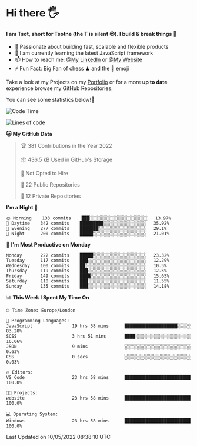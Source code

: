 # Hi there :raised_hand_with_fingers_splayed:
#### I am Tsot, short for Tsotne (the T is silent :wink:). I build & break things :space_invader:
- :telescope: Passionate about building fast, scalable and flexible products
- :seedling: I am currently learning the latest JavaScript framework 
- :mailbox: How to reach me: [@My LinkedIn](https://www.linkedin.com/in/tsotne-gvadzabia/) or [@My Website](https://tsotne.co.uk/contact)
- :zap: Fun Fact: Big Fan of chess ♟ and the 👾 emoji

Take a look at my Projects on my [Portfolio](https://tsotne.co.uk/) or for a more **up to date** experience browse my GitHub Repositories.

You can see some statistics below!:space_invader:
<!--START_SECTION:waka-->
![Code Time](http://img.shields.io/badge/Code%20Time-728%20hrs%208%20mins-blue)

![Lines of code](https://img.shields.io/badge/From%20Hello%20World%20I%27ve%20Written-2%20Million%20lines%20of%20code-blue)

**🐱 My GitHub Data** 

> 🏆 381 Contributions in the Year 2022
 > 
> 📦 436.5 kB Used in GitHub's Storage 
 > 
> 🚫 Not Opted to Hire
 > 
> 📜 22 Public Repositories 
 > 
> 🔑 12 Private Repositories  
 > 
**I'm a Night 🦉** 

```text
🌞 Morning    133 commits    ███░░░░░░░░░░░░░░░░░░░░░░   13.97% 
🌆 Daytime    342 commits    █████████░░░░░░░░░░░░░░░░   35.92% 
🌃 Evening    277 commits    ███████░░░░░░░░░░░░░░░░░░   29.1% 
🌙 Night      200 commits    █████░░░░░░░░░░░░░░░░░░░░   21.01%

```
📅 **I'm Most Productive on Monday** 

```text
Monday       222 commits    █████░░░░░░░░░░░░░░░░░░░░   23.32% 
Tuesday      117 commits    ███░░░░░░░░░░░░░░░░░░░░░░   12.29% 
Wednesday    100 commits    ██░░░░░░░░░░░░░░░░░░░░░░░   10.5% 
Thursday     119 commits    ███░░░░░░░░░░░░░░░░░░░░░░   12.5% 
Friday       149 commits    ████░░░░░░░░░░░░░░░░░░░░░   15.65% 
Saturday     110 commits    ███░░░░░░░░░░░░░░░░░░░░░░   11.55% 
Sunday       135 commits    ███░░░░░░░░░░░░░░░░░░░░░░   14.18%

```


📊 **This Week I Spent My Time On** 

```text
⌚︎ Time Zone: Europe/London

💬 Programming Languages: 
JavaScript               19 hrs 58 mins      ████████████████████░░░░░   83.28% 
SCSS                     3 hrs 51 mins       ████░░░░░░░░░░░░░░░░░░░░░   16.06% 
JSON                     9 mins              ░░░░░░░░░░░░░░░░░░░░░░░░░   0.63% 
CSS                      0 secs              ░░░░░░░░░░░░░░░░░░░░░░░░░   0.03%

🔥 Editors: 
VS Code                  23 hrs 58 mins      █████████████████████████   100.0%

🐱‍💻 Projects: 
website                  23 hrs 58 mins      █████████████████████████   100.0%

💻 Operating System: 
Windows                  23 hrs 58 mins      █████████████████████████   100.0%

```


 Last Updated on 10/05/2022 08:38:10 UTC
<!--END_SECTION:waka-->
